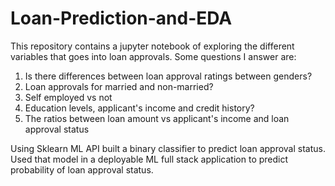 # Loan-Prediction-and-EDA

This repository contains a jupyter notebook of exploring the different variables that goes into loan approvals. Some questions I answer are:
 1. Is there differences between loan approval ratings between genders?
 2. Loan approvals for married and non-married?
 3. Self employed vs not
 4. Education levels, applicant's income and credit history?
 5. The ratios between loan amount vs applicant's income and loan approval status
 
Using Sklearn ML API built a binary classifier to predict loan approval status. Used that model in a deployable ML full stack application to predict probability of loan approval status.
